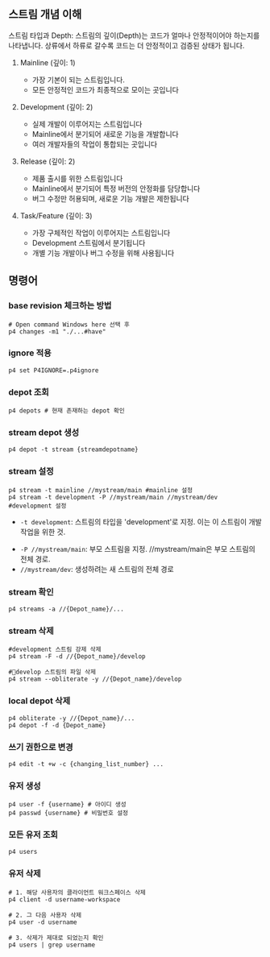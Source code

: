 
## 스트림 개념 이해

스트림 타입과 Depth: 스트림의 깊이(Depth)는 코드가 얼마나 안정적이어야 하는지를 나타냅니다. 상류에서 하류로 갈수록 코드는 더 안정적이고 검증된 상태가 됩니다.

1. Mainline (깊이: 1)
    - 가장 기본이 되는 스트림입니다.
    - 모든 안정적인 코드가 최종적으로 모이는 곳입니다
      
2. Development (깊이: 2)
    - 실제 개발이 이루어지는 스트림입니다
    - Mainline에서 분기되어 새로운 기능을 개발합니다
    - 여러 개발자들의 작업이 통합되는 곳입니다
      
3. Release (깊이: 2)
    - 제품 출시를 위한 스트림입니다
    - Mainline에서 분기되어 특정 버전의 안정화를 담당합니다
    - 버그 수정만 허용되며, 새로운 기능 개발은 제한됩니다
      
4. Task/Feature (깊이: 3)
    - 가장 구체적인 작업이 이루어지는 스트림입니다
    - Development 스트림에서 분기됩니다
    - 개별 기능 개발이나 버그 수정을 위해 사용됩니다


## 명령어
### base revision 체크하는 방법 
```
# Open command Windows here 선택 후
p4 changes -m1 "./...#have"
```

### ignore 적용

```
p4 set P4IGNORE=.p4ignore 
```

### depot 조회
```
p4 depots # 현재 존재하는 depot 확인
```

### stream depot 생성

```
p4 depot -t stream {streamdepotname}
```

### stream 설정

```
p4 stream -t mainline //mystream/main #mainline 설정
p4 stream -t development -P //mystream/main //mystream/dev #development 설정

```

* `-t development`: 스트림의 타입을 'development'로 지정. 이는 이 스트림이 개발 작업을 위한 것.
- `-P //mystream/main`: 부모 스트림을 지정. //mystream/main은 부모 스트림의 전체 경로.
- `//mystream/dev`: 생성하려는 새 스트림의 전체 경로

### stream 확인

```
p4 streams -a //{Depot_name}/...
```

### stream 삭제

```
#development 스트림 강제 삭제
p4 stream -F -d //{Depot_name}/develop

#develop 스트림의 파일 삭제
p4 stream --obliterate -y //{Depot_name}/develop
```

### local depot 삭제

```
p4 obliterate -y //{Depot_name}/...
p4 depot -f -d {Depot_name}
```
### 쓰기 권한으로 변경

```
p4 edit -t +w -c {changing_list_number} ...
```

### 유저 생성

```
p4 user -f {username} # 아이디 생성
p4 passwd {username} # 비밀번호 설정
```

### 모든 유저 조회

```
p4 users
```

### 유저 삭제

```
# 1. 해당 사용자의 클라이언트 워크스페이스 삭제
p4 client -d username-workspace

# 2. 그 다음 사용자 삭제
p4 user -d username

# 3. 삭제가 제대로 되었는지 확인
p4 users | grep username
```



